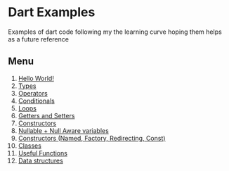 # Dart Examples
Examples of dart code following my the learning curve hoping them helps as a future reference

## Menu
1. [Hello World!](./001_helloworld/main.dart)
2. [Types](002_types/README.md)
3. [Operators](./003_operators/README.md)
4. [Conditionals]()
5. [Loops]()
6. [Getters and Setters]()
7. [Constructors]()
8. [Nullable + Null Aware variables]()
9. [Constructors (Named, Factory, Redirecting, Const)]()
10. [Classes]()
11. [Useful Functions](011_useful_functions/README.md)
12. [Data structures](012_data_structures/README.md)
